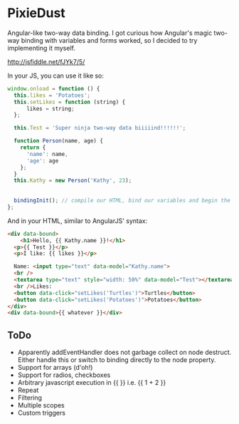 PixieDust
==============
Angular-like two-way data binding. I got curious how Angular's magic two-way binding with variables and forms worked, so I decided to try implementing it myself.

http://jsfiddle.net/fJYk7/5/

In your JS, you can use it like so:

```javascript
window.onload = function () {
  this.likes = 'Potatoes';
  this.setLikes = function (string) {
      likes = string;
  };

  this.Test = 'Super ninja two-way data biiiiind!!!!!!';

  function Person(name, age) {
	return {
  	  'name': name,
	  'age': age
	};
  }
  this.Kathy = new Person('Kathy', 23);
  
  
  bindingInit(); // compile our HTML, bind our variables and begin the update cycle
};
```

And in your HTML, similar to AngularJS' syntax:

```html
<div data-bound>
	<h1>Hello, {{ Kathy.name }}!</h1>
  <p>{{ Test }}</p>
  <p>I like: {{ likes }}</p>

  Name: <input type="text" data-model="Kathy.name">
  <br />
  <textarea type="text" style="width: 50%" data-model="Test"></textarea>
  <br />Likes:
  <button data-click="setLikes('Turtles')">Turtles</button>
  <button data-click="setLikes('Potatoes')">Potatoes</button>
</div>
<div data-bound>{{ whatever }}</div>
```

ToDo
-------
 - Apparently addEventHandler does not garbage collect on node destruct. Either handle this or switch to binding directly to the node property.
 - Support for arrays (d'oh!)
 - Support for radios, checkboxes
 - Arbitrary javascript execution in {{ }} i.e. {{ 1 + 2 }}
 - Repeat
 - Filtering
 - Multiple scopes
 - Custom triggers
